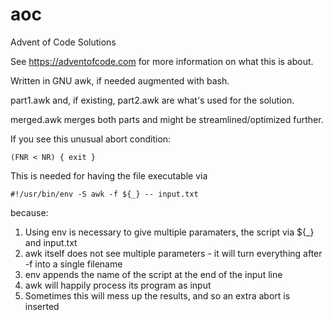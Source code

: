 # aoc
Advent of Code Solutions

See <https://adventofcode.com> for more information on what this is about.

Written in GNU awk, if needed augmented with bash.

part1.awk and, if existing, part2.awk are what's used for the solution.

merged.awk merges both parts and might be streamlined/optimized further.

If you see this unusual abort condition:

    (FNR < NR) { exit }

This is needed for having the file executable via

    #!/usr/bin/env -S awk -f ${_} -- input.txt

because:

1. Using env is necessary to give multiple paramaters, the script via ${_} and input.txt
2. awk itself does not see multiple parameters - it will turn everything after -f into a single filename
3. env appends the name of the script at the end of the input line
4. awk will happily process its program as input
5. Sometimes this will mess up the results, and so an extra abort is inserted

